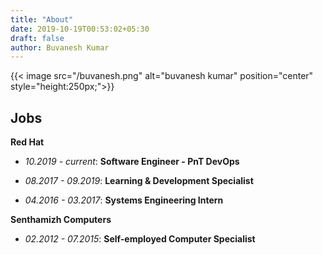 ```yaml
---
title: "About"
date: 2019-10-19T00:53:02+05:30
draft: false
author: Buvanesh Kumar
---
```


{{< image src="/buvanesh.png" alt="buvanesh kumar" position="center" style="height:250px;">}}


## Jobs

**Red Hat**

- *10.2019 - current*: **Software Engineer - PnT DevOps**

- *08.2017 - 09.2019*: **Learning & Development Specialist**

- *04.2016 - 03.2017*: **Systems Engineering Intern**

**Senthamizh Computers**

- *02.2012 - 07.2015*: **Self-employed Computer Specialist**

